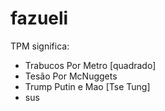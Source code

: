 # fazueli

TPM significa:
- Trabucos Por Metro [quadrado]
- Tesão Por McNuggets
- Trump Putin e Mao [Tse Tung]
- sus

